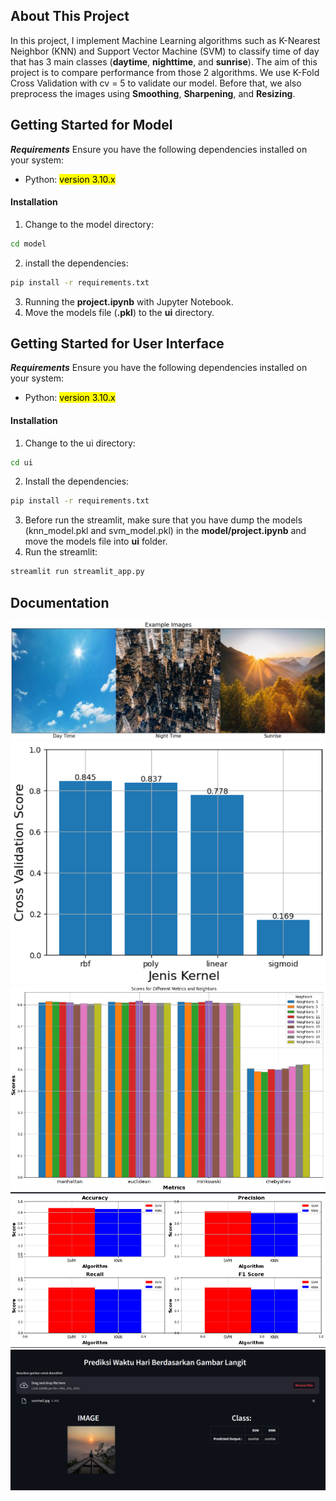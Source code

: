 ## About This Project
In this project, I implement Machine Learning algorithms such as K-Nearest Neighbor (KNN) and Support Vector Machine (SVM) to classify time of day that has 3 main classes (**daytime**, **nighttime**, and **sunrise**). The aim of this project is to compare performance from those 2 algorithms. We use K-Fold Cross Validation with cv = 5 to validate our model. Before that, we also preprocess the images using **Smoothing**, **Sharpening**, and **Resizing**.

## Getting Started for Model
*__Requirements__*
Ensure you have the following dependencies installed on your system:
-  Python: <mark>version 3.10.x</mark>

#### Installation
1. Change to the model directory:
```bash
cd model
```
2. install the dependencies:
```bash
pip install -r requirements.txt
```
3. Running the **project.ipynb** with Jupyter Notebook.
4. Move the models file (**.pkl**) to the **ui** directory.


## Getting Started for User Interface
*__Requirements__*
Ensure you have the following dependencies installed on your system:
-  Python: <mark>version 3.10.x</mark>
#### Installation
1. Change to the ui directory:
```bash
cd ui
```
2. Install the dependencies:
```bash
pip install -r requirements.txt
```
3. Before run the streamlit, make sure that you have dump the models (knn_model.pkl and svm_model.pkl) in the **model/project.ipynb** and move the models file into **ui** folder.
4. Run the streamlit:
```bash
streamlit run streamlit_app.py
```

## Documentation
![Example Images](images/image1.png)
<br />
![SVM Cross Validation Score](images/image2.png)
<br />
![KNN Cross Validation Score](images/image3.png)
<br />
![Result of Comparison](images/image4.png)
<br />
![Result of Prediction](images/image5.png)
